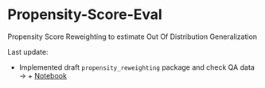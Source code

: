 # Propensity-Score-Eval
Propensity Score Reweighting to estimate Out Of Distribution Generalization


Last update: 
+ Implemented draft `propensity_reweighting` package and check QA data -> + [Notebook](https://arxiv.org/pdf/1908.10084.pdf)